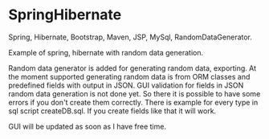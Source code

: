 # SpringHibernate
Spring, Hibernate, Bootstrap, Maven, JSP, MySql, RandomDataGenerator.

Example of spring, hibernate with random data generation.

Random data generator is added for generating random data, exporting. At the moment supported generating random
data is from ORM classes and predefined fields with output in JSON. GUI validation for fields in JSON random data
generation is not done yet. So there it is possible to have some errors if you don't create them correctly. There is
example for every type in sql script createDB.sql. If you create fields like that it will work.

GUI will be updated as soon as I have free time.

